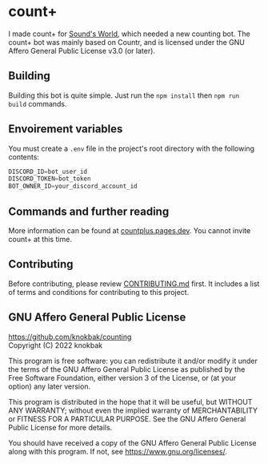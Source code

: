 # count+
I made count+ for [Sound's World](https://discord.gg/sound), which needed a new counting bot. The count+ bot was mainly based on Countr, and is licensed under the GNU Affero General Public License v3.0 (or later).

## Building
Building this bot is quite simple. Just run the `npm install` then `npm run build` commands.

## Envoirement variables
You must create a `.env` file in the project's root directory with the following contents:

```js
DISCORD_ID=bot_user_id
DISCORD_TOKEN=bot_token
BOT_OWNER_ID=your_discord_account_id
```

## Commands and further reading
More information can be found at [countplus.pages.dev](https://countplus.pages.dev). You cannot invite count+ at this time.

## Contributing
Before contributing, please review [CONTRIBUTING.md](https://github.com/knokbak/counting/blob/main/CONTRIBUTING.md) 
first. It includes a list of terms and conditions for contributing to this project.

## GNU Affero General Public License

https://github.com/knokbak/counting    
Copyright (C) 2022  knokbak

This program is free software: you can redistribute it and/or modify 
it under the terms of the GNU Affero General Public License as published 
by the Free Software Foundation, either version 3 of the License, or 
(at your option) any later version.

This program is distributed in the hope that it will be useful, 
but WITHOUT ANY WARRANTY; without even the implied warranty of 
MERCHANTABILITY or FITNESS FOR A PARTICULAR PURPOSE.  See the 
GNU Affero General Public License for more details.

You should have received a copy of the GNU Affero General Public License 
along with this program.  If not, see <https://www.gnu.org/licenses/>.
